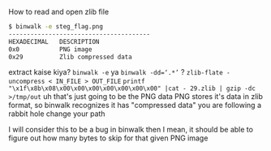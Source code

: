How to read and open zlib file
```sh
$ binwalk -e steg_flag.png
---------------------------------------
HEXADECIMAL   DESCRIPTION 
0x0           PNG image
0x29          Zlib compressed data
```

extract kaise kiya? `binwalk -e` ya `binwalk -dd=‘.*’` ?
`zlib-flate -uncompress < IN_FILE > OUT_FILE`
 `printf "\x1f\x8b\x08\x00\x00\x00\x00\x00\x00\x00" |cat - 29.zlib | gzip -dc >/tmp/out`
uh
that's just going to be the PNG data
PNG stores it's data in zlib format, so binwalk recognizes it has "compressed data"
you are following a rabbit hole
change your path

I will consider this to be a bug in binwalk then
I mean, it should be able to figure out how many bytes to skip for that given PNG image